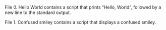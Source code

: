 File 0. Hello World contains a script that prints “Hello, World”, followed by a new line to the standard output.

File 1. Confused smiley contains a script that displays a confused smiley.
